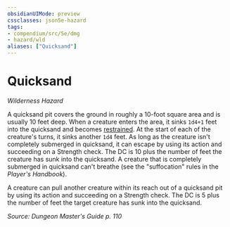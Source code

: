 ```yaml
---
obsidianUIMode: preview
cssclasses: json5e-hazard
tags:
- compendium/src/5e/dmg
- hazard/wld
aliases: ["Quicksand"]
---
```

# Quicksand
*Wilderness Hazard*  

A quicksand pit covers the ground in roughly a 10-foot square area and is usually 10 feet deep. When a creature enters the area, it sinks `1d4+1` feet into the quicksand and becomes [restrained](2.%20GM%20Tools/Misc%20DND%20Handbook/compendium/rules/conditions.md#restrained). At the start of each of the creature's turns, it sinks another `1d4` feet. As long as the creature isn't completely submerged in quicksand, it can escape by using its action and succeeding on a Strength check. The DC is 10 plus the number of feet the creature has sunk into the quicksand. A creature that is completely submerged in quicksand can't breathe (see the "suffocation" rules in the *Player's Handbook*).

A creature can pull another creature within its reach out of a quicksand pit by using its action and succeeding on a Strength check. The DC is 5 plus the number of feet the target creature has sunk into the quicksand.

*Source: Dungeon Master's Guide p. 110*